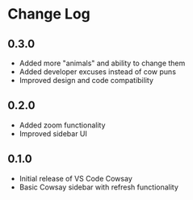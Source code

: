 # Change Log

## 0.3.0

- Added more "animals" and ability to change them
- Added developer excuses instead of cow puns
- Improved design and code compatibility

## 0.2.0

- Added zoom functionality
- Improved sidebar UI

## 0.1.0

- Initial release of VS Code Cowsay
- Basic Cowsay sidebar with refresh functionality
